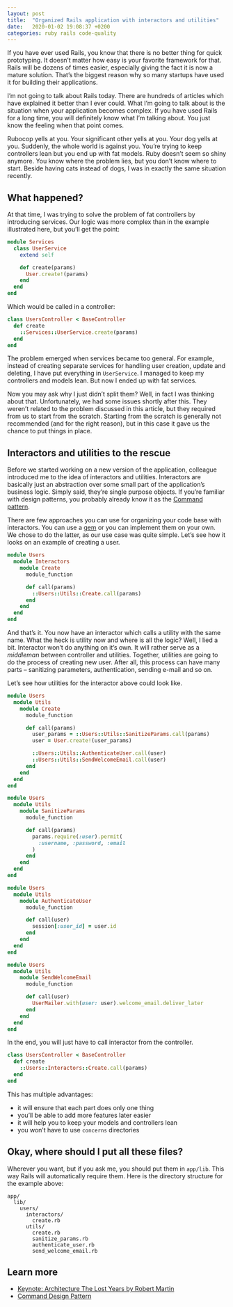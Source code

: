 ```yaml
---
layout: post
title:  "Organized Rails application with interactors and utilities"
date:   2020-01-02 19:08:37 +0200
categories: ruby rails code-quality
---
```


If you have ever used Rails, you know that there is no better thing for quick prototyping. It doesn’t matter how easy is your favorite framework for that. Rails will be dozens of times easier, especially giving the fact it is now a mature solution. That’s the biggest reason why so many startups have used it for building their applications.

I’m not going to talk about Rails today. There are hundreds of articles which have explained it better than I ever could. What I’m going to talk about is the situation when your application becomes complex. If you have used Rails for a long time, you will definitely know what I’m talking about. You just know the feeling when that point comes.

Rubocop yells at you. Your significant other yells at you. Your dog yells at you. Suddenly, the whole world is against you. You’re trying to keep controllers lean but you end up with fat models. Ruby doesn’t seem so shiny anymore. You know where the problem lies, but you don’t know where to start. Beside having cats instead of dogs, I was in exactly the same situation recently.

## What happened? 

At that time, I was trying to solve the problem of fat controllers by introducing services. Our logic was more complex than in the example illustrated here, but you’ll get the point:

```rb
module Services
  class UserService
    extend self

    def create(params)
      User.create!(params)
    end
  end
end
```

Which would be called in a controller:

```rb
class UsersController < BaseController
  def create
    ::Services::UserService.create(params)
  end
end
```

The problem emerged when services became too general. For example, instead of creating separate services for handling user creation, update and deleting, I have put everything in `UserService`. I managed to keep my controllers and models lean. But now I ended up with fat services.

Now you may ask why I just didn’t split them? Well, in fact I was thinking about that. Unfortunately, we had some issues shortly after this. They weren’t related to the problem discussed in this article, but they required from us to start from the scratch. Starting from the scratch is generally not recommended (and for the right reason), but in this case it gave us the chance to put things in place.

##  Interactors and utilities to the rescue 

Before we started working on a new version of the application, colleague introduced me to the idea of interactors and utilities. Interactors are basically just an abstraction over some small part of the application’s business logic. Simply said, they’re single purpose objects. If you’re familiar with design patterns, you probably already know it as the [Command pattern](https://en.wikipedia.org/wiki/Command_pattern).

There are few approaches you can use for organizing your code base with interactors. You can use a [gem](https://github.com/collectiveidea/interactor) or you can implement them on your own. We chose to do the latter, as our use case was quite simple. Let’s see how it looks on an example of creating a user.

```rb
module Users
  module Interactors
    module Create
      module_function

      def call(params)
        ::Users::Utils::Create.call(params)
      end
    end
  end
end
```

And that’s it. You now have an interactor which calls a utility with the same name. What the heck is utility now and where is all the logic? Well, I lied a bit. Interactor won’t do anything on it’s own. It will rather serve as a _middleman_ between controller and utilities. Together, utilities are going to do the process of creating new user. After all, this process can have many parts – sanitizing parameters, authentication, sending e-mail and so on.

Let’s see how utilities for the interactor above could look like.

```rb
module Users
  module Utils
    module Create
      module_function

      def call(params)
        user_params = ::Users::Utils::SanitizeParams.call(params)
        user = User.create!(user_params)

        ::Users::Utils::AuthenticateUser.call(user)
        ::Users::Utils::SendWelcomeEmail.call(user)
      end
    end
  end
end
```

```rb
module Users
  module Utils
    module SanitizeParams
      module_function

      def call(params)
        params.require(:user).permit(
          :username, :password, :email
        )
      end
    end
  end
end
```

```rb
module Users
  module Utils
    module AuthenticateUser
      module_function

      def call(user)
        session[:user_id] = user.id
      end
    end
  end
end
```

```rb
module Users
  module Utils
    module SendWelcomeEmail
      module_function

      def call(user)
        UserMailer.with(user: user).welcome_email.deliver_later
      end
    end
  end
end
```

In the end, you will just have to call interactor from the controller.

```rb
class UsersController < BaseController
  def create
    ::Users::Interactors::Create.call(params)
  end
end
```

This has multiple advantages:

* it will ensure that each part does only one thing
* you’ll be able to add more features later easier
* it will help you to keep your models and controllers lean
* you won’t have to use `concerns` directories

## Okay, where should I put all these files? 

Wherever you want, but if you ask me, you should put them in `app/lib`. This way Rails will automatically require them. Here is the directory structure for the example above:

```
app/
  lib/
    users/
      interactors/
        create.rb
      utils/
        create.rb
        sanitize_params.rb
        authenticate_user.rb
        send_welcome_email.rb
```

## Learn more 

* [Keynote: Architecture The Lost Years by Robert Martin](https://www.youtube.com/watch?v=WpkDN78P884)
* [Command Design Pattern](https://sourcemaking.com/design_patterns/command)
